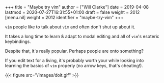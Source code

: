 +++
title = "Maybe try vim"
author = ["Will Clarke"]
date = 2019-04-08
lastmod = 2020-07-27T16:31:55+01:00
draft = false
weight = 2012
[menu.nil]
  weight = 2012
  identifier = "maybe-try-vim"
+++

`vim` people like to talk about `vim` and often don't shut up about it.

It takes a long time to learn & adapt to modal editing and all of `vim`'s esoteric keybindings.

Despite that, it's really popular. Perhaps people are onto something?

If you edit text for a living, it's probably worth your while looking into learning the basics of `vim` properly (no arrow keys, that's cheating!).

{{< figure src="/images/doit.gif" >}}
